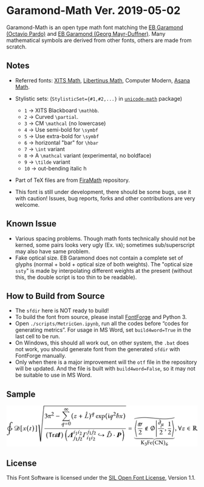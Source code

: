 # Garamond-Math Ver. 2019-05-02

Garamond-Math is an open type math font matching the [EB Garamond (Octavio Pardo)](https://github.com/octaviopardo/EBGaramond12/) and [EB Garamond (Georg Mayr-Duffner)](https://github.com/georgd/EB-Garamond).
Many mathematical symbols are derived from other fonts, others are made from scratch.

## Notes

- Referred fonts:  [XITS Math](https://github.com/khaledhosny/xits), [Libertinus Math](https://github.com/khaledhosny/libertinus), Computer Modern, [Asana Math](https://www.ctan.org/pkg/asana-math).

- Stylistic sets: (`StylisticSet={#1,#2,...}` in [`unicode-math`](https://ctan.org/pkg/unicode-math?lang=en) package)
    - `1` → XITS Blackboard `\mathbb`.
    - `2` → Curved `\partial`.
    - `3` → CM `\mathcal` (no lowercase)
    - `4` → Use semi-bold for `\symbf`
    - `5` → Use extra-bold for `\symbf`
    - `6` → horizontal "bar" for `\hbar`
    - `7` → `\int` variant
    - `8` → A `\mathcal` variant (experimental, no boldface)
    - `9` → `\tilde` variant
    - `10` → out-bending italic h

- Part of TeX files are from [FiraMath](https://github.com/Stone-Zeng/FiraMath) repository.

- This font is still under development, there should be some bugs, use it with caution! Issues, bug reports, forks and other contributions are very welcome.

## Known Issue
- Various spacing problems. Though math fonts technically should not be kerned, some pairs looks very ugly (Ex. `VA`); sometimes sub/superscript may also have same problem.
- Fake optical size. EB Garamond does not contain a complete set of glyphs (normal + bold + optical size of both weights). The "optical size `ssty`" is made by interpolating different weights at the present (without this, the double script is too thin to be readable). 

## How to Build from Source
- The `sfdir` here is NOT ready to build! 
- To build the font from source, please install [FontForge](https://github.com/fontforge/fontforge) and Python 3.
- Open `./scripts/MetricGen.ipynb`, run all the codes before “codes for generating metrics”. For usage in MS Word, set `build4word=True` in the last cell to be run.
- On Windows, this should all work out, on other system, the `.bat` does not work, you should generate font from the generated `sfdir` with FontForge manually.
- Only when there is a major improvement will the `otf` file in the repository will be updated. And the file is built with `build4word=False`, so it may not be suitable to use in MS Word. 

## Sample

![sample](images/sample.svg)

## License

This Font Software is licensed under the [SIL Open Font License](http://scripts.sil.org/OFL), Version 1.1.
